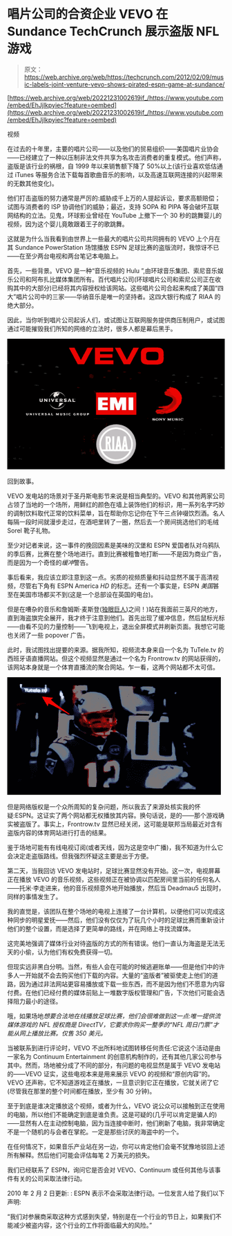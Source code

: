 # 唱片公司的合资企业 VEVO 在 Sundance TechCrunch 展示盗版 NFL 游戏

> 原文：<https://web.archive.org/web/https://techcrunch.com/2012/02/09/music-labels-joint-venture-vevo-shows-pirated-espn-game-at-sundance/>

[https://web.archive.org/web/20221231002619if_/https://www.youtube.com/embed/EhJjlkpyiec?feature=oembed](https://web.archive.org/web/20221231002619if_/https://www.youtube.com/embed/EhJjlkpyiec?feature=oembed)

视频

在过去的十年里，主要的唱片公司——以及他们的贸易组织——美国唱片业协会——已经建立了一种以压制非法文件共享为名攻击消费者的重复模式。他们声称，盗版是该行业的祸根，自 1999 年以来销售额下降了 50%以上(该行业喜欢低估通过 iTunes 等服务合法下载每首歌曲音乐的影响，以及高速互联网连接的兴起带来的无数其他变化)。

他们打击盗版的努力通常是严厉的:威胁成千上万的人提起诉讼，要求高额赔偿；试图与消费者的 ISP 协调他们的威胁；最近，支持 SOPA 和 PIPA 等会破坏互联网结构的立法。见鬼，环球影业曾经在 YouTube 上撤下一个 30 秒的跳舞婴儿的视频，因为这个婴儿竟敢跟着王子的歌跳舞。

这就是为什么当我看到由世界上一些最大的唱片公司共同拥有的 VEVO 上个月在其 Sundance PowerStation 场馆播放 ESPN 足球比赛的盗版流时，我惊讶不已——在至少两台电视和两台笔记本电脑上。

首先，一些背景。VEVO 是一种“音乐视频的 Hulu ”,由环球音乐集团、索尼音乐娱乐公司和阿布扎比媒体集团所有。百代唱片公司(环球唱片公司和索尼公司正在收购其中的大部分)已经将其内容授权给该网站。这些唱片公司合起来构成了美国“四大”唱片公司中的三家——华纳音乐是唯一的坚持者。这四大银行构成了 RIAA 的绝大部分。

因此，当你听到唱片公司起诉人们，或试图让互联网服务提供商压制用户，或试图通过可能摧毁我们所知的网络的立法时，很多人都是幕后黑手。

![](img/67afe17b542f473966d15dc8be13ee76.png)

回到故事。

VEVO 发电站的场景对于圣丹斯电影节来说是相当典型的。VEVO 和其他两家公司占领了当地的一个场所，用鲜红的颜色在墙上装饰他们的标识，用一系列名字巧妙的调制饮料取代正常的饮料菜单，旨在帮助你忘记你在下午三点钟啜饮烈酒。名人每隔一段时间就漫步走过，在酒吧里转了一圈，然后去一个房间挑选他们的毛绒 Sorel 靴子礼物。

至少对记者来说，这一事件的挽回因素是美味的汉堡和 ESPN 爱国者队对乌鸦队的季后赛，比赛在整个场地进行。直到比赛被粗鲁地打断——不是因为商业广告，而是因为一个奇怪的*缓冲*警告。

事后看来，我应该立即注意到这一点。劣质的视频质量和抖动显然不属于高清视频，尽管右下角有 ESPN America *HD* 的标志。还有一个事实是，ESPN *美国*甚至在美国市场都买不到(这是一个总部设在英国的电台)。

但是在嘈杂的音乐和詹姆斯·麦斯登([独眼巨人](https://web.archive.org/web/20221231002619/https://techcrunch.com/wp-content/uploads/2012/02/jamesmarsten.png))之间！)站在我面前三英尺的地方，直到海盗旗完全展开，我才终于注意到他们。首先出现了缓冲信息，然后鼠标光标——由看不见的力量控制——飞到电视上，退出全屏模式并刷新页面。我想它可能也关闭了一些 popover 广告。

此时，我试图找出提要的来源。据我所知，视频流本身来自一个名为 TuTele.tv 的西班牙语直播网站。但这个视频显然是通过一个名为 Frontrow.tv 的网站获得的，该网站本身就是一个体育直播流的聚合网站。乍一看，这两个网站都不太可信。

![](img/89fbb56b2e4bf9ce27ca36fff4f90bac.png)

但是网络版权是一个众所周知的复杂问题，所以我去了来源处核实我的怀疑:ESPN。这证实了两个网站都无权播放其内容。换句话说，是的——那个游戏确实被盗版了。事实上，Frontrow.tv 显然已经关闭，这可能是联邦当局最近对含有盗版内容的体育网站进行打击的结果。

鉴于场地可能有有线电视订阅(或者天线，因为这是空中广播)，我不知道为什么它会决定走盗版路线。但我强烈怀疑这主要是出于方便。

第二天，当我回访 VEVO 发电站时，足球比赛显然没有开始。这一次，电视屏幕正在播放 VEVO 的音乐视频，这些视频正在被协调以匹配房间里当前的任何名人——托米·李走进来，他的音乐视频意外地开始播放，然后当 Deadmau5 出现时，同样的事情发生了。

我的直觉是，该团队在整个场地的电视上连接了一台计算机，以便他们可以完成这种同步的明星爱抚——然后，他们没有仅仅为了玩几个小时的足球比赛而重新设计他们的整个设置，而是选择了更简单的路线，并在网络上寻找流媒体。

这完美地强调了媒体行业对待盗版的方式的所有错误。他们一直认为海盗是无法无天的小偷，认为他们有权免费获得一切。

但现实远非黑白分明。当然，有些人会在可能的时候逃避账单——但是他们中的许多人一开始就不会去购买他们下载的内容。大量的“盗版者”被驱使走上他们的道路，因为通过非法网站更容易播放或下载一些东西，而不是因为他们不愿意为内容付费。在他们已经付费的媒体前贴上一堆数字版权管理和广告，下次他们可能会选择阻力最小的途径。

哦，如果场地*想要合法地在线播放足球比赛，他们会很难做到这一点:唯一提供流媒体游戏的 NFL 授权商是 DirectTV，它要求你购买一整季的“NFL 周日门票”才能从网上播放比赛。仅售 350 美元。*

当被联系到进行评论时，VEVO 不出所料地试图转移任何责任:它说这个活动是由一家名为 Continuum Entertainment 的创意机构制作的，还有其他几家公司参与其中。然而，场地被分成了不同的部分，有问题的电视显然是属于 VEVO 发电站的——VEVO 证实，这些电视本来是用来展示 VEVO 的视频和“原创内容”的。VEVO 还声称，它不知道游戏正在播放，一旦意识到它正在播放，它就关闭了它(尽管我在那里的整个时间都在播放，至少有 30 分钟)。

至于到底是谁决定播放这个视频，或者为什么，VEVO 说公众可以接触到正在使用的电脑，所以他们不能确定到底是谁负责。这是可疑的(几乎可以肯定是骗人的)——显然有人在主动控制电脑，因为当连接中断时，他们刷新了电脑，我非常确定不是一个随机的与会者在掌舵。一定是那些讨厌的海盗中的一个。

在任何情况下，如果音乐产业站在另一边，你可以肯定他们会毫不犹豫地驳回上述所有解释。然后他们可能会评估每笔 2 万美元的损失。

我们已经联系了 ESPN，询问它是否会对 VEVO、Continuum 或任何其他与该事件有关的公司采取法律行动。

2010 年 2 月 2 日更新: : ESPN 表示不会采取法律行动。一位发言人给了我们以下声明:

“我们对参展商采取这种方式感到失望，特别是在一个行业的节日上，如果我们不能减少被盗内容，这个行业的工作将面临最大的风险。”
